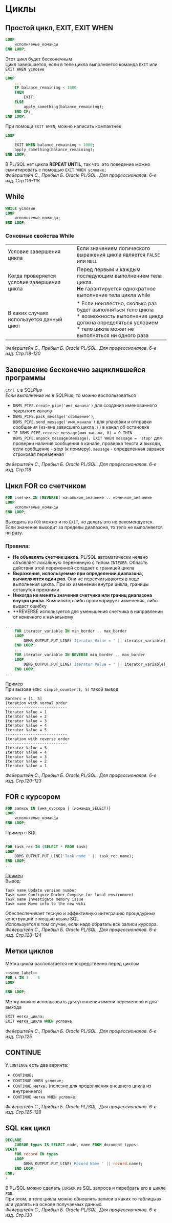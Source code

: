 # Циклы
## Простой цикл, EXIT, EXIT WHEN
```sql
LOOP
    исполняемые_команды
END LOOP;
```
Этот цикл будет бесконечным<br/>
Цикл завершается, если в теле цикла выполняется команда `EXIT` или `EXIT WHEN условие`
```sql
LOOP
    ...
    IF balance_remaining < 1000
    THEN
        EXIT;
    ELSE
        apply_something(balance_remaining);
    END IF;
END LOOP;
```
При помощи `EXIT WHEN`, можно написать компактнее
```sql
LOOP
    ...
    EXIT WHEN balance_remaining < 1000;
    apply_something(balance_remaining);
END LOOP;
```
В PL/SQL нет цикла **REPEAT UNTIL**, так что .это поведение можно сымитировать с помощью `EXIT WHEN условие;`<br/>
_Фейерштейн С., Прибыл Б. Oracle PL/SQL. Для профессионалов. 6-е изд. Стр.116-118_

## While
```sql
WHILE условие
LOOP
    исполняемые_команды;
END LOOP;
```
### Соновные свойства While
| | |
| --- | --- |
| Условие завершения цикла | Если значением логического выражения цикла является `FALSE` или `NULL` |
| Когда проверяется условие завершения цикла | Перед первым и каждым последующим выполнением тела цикла.<br/>**Не** гарантируется однократное выполнение тела цикла while |
| В каких случаях используется данный цикл | * Если неизвестно, сколько раз будет выполняться тело цикла<br/>* возможность выполнения цикда должна определяться условием<br/>* тело цикла может не выполняться  ни одного раза |

_Фейерштейн С., Прибыл Б. Oracle PL/SQL. Для профессионалов. 6-е изд. Стр.118-120_

## Завершение бесконечно зациклившейся программы
`Ctrl C` в SQL*Plus<br/>
Если выполнение не в SQL*Plus, то можно воспользоваться

* `DBMS_PIPE.create_pipe('имя_канала')` для создания именованного закрытого канала
* `DBMS_PIPE.pack_message('сообщение')`, `DBMS_PIPE.send_message('имя_канала')` для упаковки и отправки сообщения (из-вне зависшего цикла :) ) в канал об остановке
* `IF DBMS_PIPE.receive_message(имя_канала, 0) = 0 THEN DBMS_PIPE.unpack_message(message); EXIT WHEN message = 'stop'` для проверки наличия сообщения в канале, проверка текста и выходи, если сообщение - _stop_ (к примеру). `message` - определенная заранее строковая переменная

_Фейерштейн С., Прибыл Б. Oracle PL/SQL. Для профессионалов. 6-е изд. Стр.118_

## Цикл FOR со счетчиком
```sql
FOR счетчик IN [REVERSE] начальное_значение .. конечное_значение
LOOP
    исполняемые_команды
END LOOP;
```
Выходить из `FOR` можно и по `EXIT`, но делать это не рекомендуется.<br/>
Если значение выходит за пределы диапазона, то тело не выполняется ни разу.<br/>
### Правила:
* **Не объявлять счетчик цикла**. PL/SQL автоматически неявно объявляет локальную переменную с типом `INTEGER`. Область действия этой переменной сопадает с границей цикла
* **Выражения, используемые при определении диапазона, вычисляются один раз**. Они не пересчитываются в ходе выполнения цикла. При их изменении внутри цикла, границы останутся прежними
* **Никогда не менять значения счетчика или границ диапазона внутри цикла**. Компилятор либо проигнорирует изменения, либо выдаст ошибку
* **REVERSE используется для уменьшения счетчика в направлении от конечного к начальному
```sql
...
    FOR iterator_variable IN min_border .. max_border
    LOOP
        DBMS_OUTPUT.PUT_LINE('Iterator Value = ' || iterator_variable);
    END LOOP;
    ...
    FOR iterator_variable IN REVERSE min_border .. max_border
    LOOP
        DBMS_OUTPUT.PUT_LINE('Iterator Value = ' || iterator_variable);
    END LOOP;
...
```
[Пример](examples/for_with_counter.sql)<br/>
При вызове `EXEC simple_counter(1, 5)` такой вывод
```
Borders = [1, 5]
Iteration with normal order
---------------------------
Iterator Value = 1
Iterator Value = 2
Iterator Value = 3
Iterator Value = 4
Iterator Value = 5
---------------------------
Iteration with reverse order
---------------------------
Iterator Value = 5
Iterator Value = 4
Iterator Value = 3
Iterator Value = 2
Iterator Value = 1
```
_Фейерштейн С., Прибыл Б. Oracle PL/SQL. Для профессионалов. 6-е изд. Стр.120-123_

## FOR с курсором
```sql
FOR запись IN {имя_курсора | (команда_SELECT)}
LOOP
    исполняемые_команды
END LOOP;
```
Пример с SQL
```sql
...
FOR task_rec IN (SELECT * FROM task)
LOOP
    DBMS_OUTPUT.PUT_LINE('Task name ' || task_rec.name);
END LOOP;
...
```
[Пример](examples/for_with_cursor.sql)<br/>
Вывод:
```
Task name Update version number
Task name Configure Docker Compose for local environment
Task name Investigate memory issue
Task name Move info to the new wiki
```
Обеспеспечивает тесную и эффективную интеграцию процедурных конструкций с мощью языка SQL<br/>
Используется в том случае, если надо обратать все записи курсора.<br/>
_Фейерштейн С., Прибыл Б. Oracle PL/SQL. Для профессионалов. 6-е изд. Стр.123-124_

## Метки циклов
Метка цикла располагается непосредственно перед циклом<br/>
```sql
<<some_label>>
FOR i IN 1 .. 5
LOOP
    ...
END LOOP;
```
Метку можно использовать для уточнения имени переменной и для выхода
```sql
EXIT метка_цикла;
EXIT метка_цикла WHEN условие;
```
_Фейерштейн С., Прибыл Б. Oracle PL/SQL. Для профессионалов. 6-е изд. Стр.125_

## CONTINUE
У `CONTINUE` есть два варинта:
* `CONTINUE;`
* `CONTINUE WHEN условие;`
* `CONTINUE метка;` (полезно для продолжения внешнего цикла из внутреннего)
* `CONTINUE метка WHEN условие;`

_Фейерштейн С., Прибыл Б. Oracle PL/SQL. Для профессионалов. 6-е изд. Стр.125-128_

## SQL как цикл
```sql
DECLARE
    CURSOR types IS SELECT code, name FROM document_types;
BEGIN
    FOR record IN types
    LOOP
        DBMS_OUTPUT.PUT_LINE('Record Name ' || record.name);
    END LOOP;
END;
/
```
В PL/SQL можно сделать `CURSOR` из SQL запроса и перебрать его в цикле `FOR`.<br/>
При этом, в теле цикла можно обновлять записи в каких то таблицыах или удалять на основе получаемых данных.<br/>
_Фейерштейн С., Прибыл Б. Oracle PL/SQL. Для профессионалов. 6-е изд. Стр.130_
